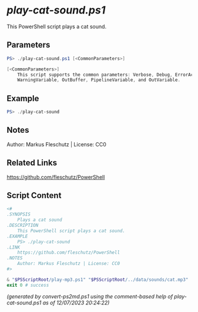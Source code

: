 *play-cat-sound.ps1*
================

This PowerShell script plays a cat sound.

Parameters
----------
```powershell
PS> ./play-cat-sound.ps1 [<CommonParameters>]

[<CommonParameters>]
    This script supports the common parameters: Verbose, Debug, ErrorAction, ErrorVariable, WarningAction, 
    WarningVariable, OutBuffer, PipelineVariable, and OutVariable.
```

Example
-------
```powershell
PS> ./play-cat-sound

```

Notes
-----
Author: Markus Fleschutz | License: CC0

Related Links
-------------
https://github.com/fleschutz/PowerShell

Script Content
--------------
```powershell
<#
.SYNOPSIS
	Plays a cat sound
.DESCRIPTION
	This PowerShell script plays a cat sound.
.EXAMPLE
	PS> ./play-cat-sound
.LINK
	https://github.com/fleschutz/PowerShell
.NOTES
	Author: Markus Fleschutz | License: CC0
#>

& "$PSScriptRoot/play-mp3.ps1" "$PSScriptRoot/../data/sounds/cat.mp3"
exit 0 # success
```

*(generated by convert-ps2md.ps1 using the comment-based help of play-cat-sound.ps1 as of 12/07/2023 20:24:22)*
